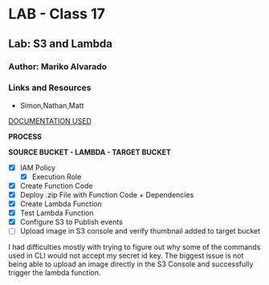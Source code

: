 # LAB - Class 17

## Lab: S3 and Lambda

### Author: Mariko Alvarado

### Links and Resources

 - Simon,Nathan,Matt 

[DOCUMENTATION USED](https://docs.aws.amazon.com/lambda/latest/dg/with-s3-example.html)

**PROCESS**

 **SOURCE BUCKET - LAMBDA - TARGET BUCKET**

 - [x] IAM Policy
    - [x] Execution Role
 - [x] Create Function Code
 - [x] Deploy .zip File with Function Code + Dependencies
 - [x] Create Lambda Function
 - [x] Test Lambda Function
 - [x] Configure S3 to Publish events
 - [ ] Upload image in S3 console and verify thumbnail added to target bucket

I had difficulties mostly with trying to figure out why some of the commands used in CLI would not accept my secret id key. The biggest issue is not being able to upload an image directly in the S3 Console and successfully trigger the lambda function.